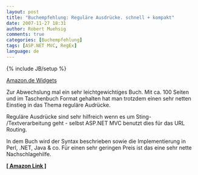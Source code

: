 ```yaml
---
layout: post
title: "Buchempfehlung: Reguläre Ausdrücke. schnell + kompakt"
date: 2007-11-27 18:31
author: Robert Muehsig
comments: true
categories: [Buchempfehlung]
tags: [ASP.NET MVC, RegEx]
language: de
---
```

{% include JB/setup %}
<SCRIPT charset="utf-8" type="text/javascript" src="http://ws.amazon.de/widgets/q?ServiceVersion=20070822&MarketPlace=DE&ID=V20070822/DE/meinkleinerbl-21/8001/861f4bbd-17c3-4c32-ba4e-cf637c25bd5c"> </SCRIPT> <NOSCRIPT><A HREF="http://ws.amazon.de/widgets/q?ServiceVersion=20070822&MarketPlace=DE&ID=V20070822%2FDE%2Fmeinkleinerbl-21%2F8001%2F861f4bbd-17c3-4c32-ba4e-cf637c25bd5c&Operation=NoScript">Amazon.de Widgets</A></NOSCRIPT>

Zur Abwechslung mal ein sehr leichtgewichtiges Buch. Mit ca. 100 Seiten und im Taschenbuch Format gehalten hat man trotzdem einen sehr netten Einstieg in das Thema reguläre Audrücke.

Reguläre Ausdrücke sind sehr hilfreich wenn es um Sting- /Textverarbeitung geht - selbst ASP.NET MVC benutzt dies für das URL Routing.

In dem Buch wird der Syntax beschrieben sowie die Implementierung in Perl, .NET, Java &amp; co.
Für einen sehr geringen Preis ist das eine sehr nette Nachschlagehilfe.

<strong><a target="_blank" href="http://www.amazon.de/dp/3935042906?&amp;camp=2474&amp;creative=8998&amp;linkCode=wey&amp;tag=meinkleinerbl-21">[ Amazon Link ]</a></strong>
